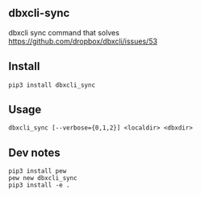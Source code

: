 ## dbxcli-sync

dbxcli sync command that solves https://github.com/dropbox/dbxcli/issues/53


## Install

```
pip3 install dbxcli_sync
```

## Usage

```
dbxcli_sync [--verbose={0,1,2}] <localdir> <dbxdir>
```


## Dev notes

```
pip3 install pew
pew new dbxcli_sync
pip3 install -e .
```
